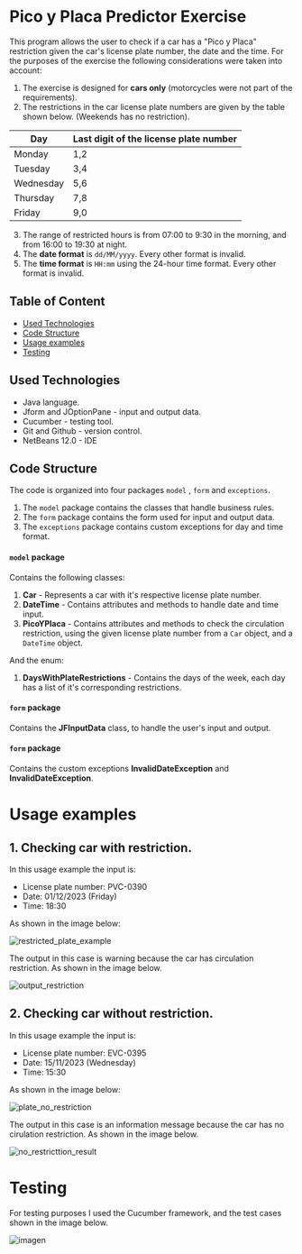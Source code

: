 # Pico y Placa Predictor Exercise

This program allows the user to check if a car has a "Pico y Placa" restriction given the car's license plate number, the date and the time. For the purposes of the exercise the following considerations were taken into account:

1.  The exercise is designed for **cars only** (motorcycles were not part of the requirements).
2. The restrictions in the car license plate numbers are given by the table shown below. (Weekends has no restriction).

| Day        | Last digit of the license plate number |
| --------   | -------                                |
| Monday     | 1,2                                   |
| Tuesday    | 3,4                                    |
| Wednesday  | 5,6                                   |
| Thursday   | 7,8                                   |
| Friday     | 9,0                                   |
3. The range of restricted hours is from 07:00 to 9:30 in the morning, and from 16:00 to 19:30 at night.
4. The **date format** is `dd/MM/yyyy`. Every other format is invalid.
5. The **time format** is `HH:mm` using the 24-hour time format. Every other format is invalid.

## Table of Content
- [Used Technologies](https://github.com/juansep1231/PicoyPlacaExercise/new/main?readme=1#used-technologies)
- [Code Structure](https://github.com/juansep1231/PicoyPlacaExercise/new/main?readme=1#code-structure)
- [Usage examples](https://github.com/juansep1231/PicoyPlacaExercise/new/main?readme=1#usage-examples)
- [Testing](https://github.com/juansep1231/PicoyPlacaExercise/new/main?readme=1#usage-examples)
## Used Technologies
- Java language.
- Jform and JOptionPane - input and output data.
- Cucumber - testing tool.
- Git and Github - version control.
- NetBeans 12.0 - IDE

## Code Structure

The code is organized into four packages `model` , `form` and `exceptions`.
1. The `model` package contains the classes that handle business rules. 
2. The `form` package contains the form used for input and output data.
3. The `exceptions` package contains custom exceptions for day and time format.

#### `model` package

Contains the following classes:
1. **Car** - Represents a car with it's respective license plate number.
2. **DateTime** - Contains attributes and methods to handle date and time input.
3. **PicoYPlaca** - Contains attributes and methods to check the circulation restriction, using the given license plate number from a `Car` object, and a `DateTime` object. 

And the enum:
1. **DaysWithPlateRestrictions** - Contains the days of the week, each day has a list of it's corresponding restrictions.

#### `form` package
Contains the **JFInputData** class, to handle the user's input and output.

#### `form` package
Contains the custom exceptions **InvalidDateException** and **InvalidDateException**.

# Usage examples

## 1. Checking car with restriction.

In this usage example the input is:
- License plate number: PVC-0390
- Date: 01/12/2023 (Friday)
- Time: 18:30

As shown in the image below:

![restricted_plate_example](https://github.com/juansep1231/PicoyPlacaExercise/assets/78103491/e25b2438-e32e-432f-8de4-ac9ad1cd4d86)


The output in this case is warning because the car has circulation restriction. As shown in the image below.

![output_restriction](https://github.com/juansep1231/PicoyPlacaExercise/assets/78103491/3c7a90e4-9654-41c6-b7b2-17cdd904416f)

## 2. Checking car without restriction.
In this usage example the input is:
- License plate number: EVC-0395
- Date: 15/11/2023 (Wednesday)
- Time: 15:30

As shown in the image below:

![plate_no_restriction](https://github.com/juansep1231/PicoyPlacaExercise/assets/78103491/3dc25467-3026-417f-a66e-3027e50e1c6c)

The output in this case is an information message because the car has no cirulation restriction. As shown in the image below.

![no_restricttion_result](https://github.com/juansep1231/PicoyPlacaExercise/assets/78103491/bca72d46-3b57-4fb7-ab64-5975bda481a1)


# Testing

For testing purposes I used the Cucumber framework, and the test cases shown in the image below. 

![imagen](https://github.com/juansep1231/PicoyPlacaExercise/assets/78103491/8df6508b-cbda-4228-baa0-920e9027de17)

